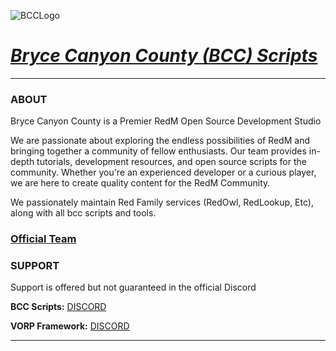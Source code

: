 ![BCCLogo](https://github.com/BryceCanyonCounty/.github/assets/10902965/ab282ba6-c190-42d1-bbe3-f33ed0585f6c)

# ***[Bryce Canyon County (BCC) Scripts](https://bcc-scripts.com/)***

___

### ABOUT
Bryce Canyon County is a Premier RedM Open Source Development Studio

We are passionate about exploring the endless possibilities of RedM and bringing together a community of fellow enthusiasts. Our team provides in-depth tutorials, development resources, and open source scripts for the community. Whether you're an experienced developer or a curious player, we are here to create quality content for the RedM Community.

We passionately maintain Red Family services (RedOwl, RedLookup, Etc), along with all bcc scripts and tools.

### [Official Team](https://bcc-scripts.com/team)

### SUPPORT

Support is offered but not guaranteed in the official 
Discord

**BCC Scripts:** [DISCORD](https://discord.gg/bNDpwruqwX)

**VORP Framework:** [DISCORD](https://discord.gg/DHGVAbCj7N)
___
